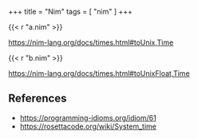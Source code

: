 +++
title = "Nim"
tags = [ "nim" ]
+++

{{< r "a.nim" >}}

<https://nim-lang.org/docs/times.html#toUnix,Time>

{{< r "b.nim" >}}

<https://nim-lang.org/docs/times.html#toUnixFloat,Time>

## References

- <https://programming-idioms.org/idiom/61>
- <https://rosettacode.org/wiki/System_time>
